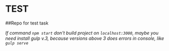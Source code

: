 # TEST

##Repo for test task

_If command `npm start` don't build project on `localhost:3000`, maybe you need install gulp v.3, because versions above 3 does errors in console, like `gulp serve`_